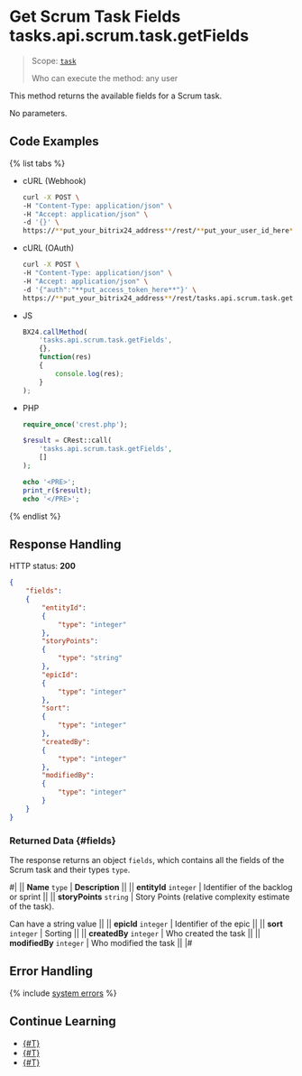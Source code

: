# Get Scrum Task Fields tasks.api.scrum.task.getFields

> Scope: [`task`](../../../scopes/permissions.md)
>
> Who can execute the method: any user

This method returns the available fields for a Scrum task.

No parameters.

## Code Examples

{% list tabs %}

- cURL (Webhook)

    ```bash
    curl -X POST \
    -H "Content-Type: application/json" \
    -H "Accept: application/json" \
    -d '{}' \
    https://**put_your_bitrix24_address**/rest/**put_your_user_id_here**/**put_your_webhook_here**/tasks.api.scrum.task.getFields
    ```

- cURL (OAuth)

    ```bash
    curl -X POST \
    -H "Content-Type: application/json" \
    -H "Accept: application/json" \
    -d '{"auth":"**put_access_token_here**"}' \
    https://**put_your_bitrix24_address**/rest/tasks.api.scrum.task.getFields
    ```

- JS

    ```js
    BX24.callMethod(
        'tasks.api.scrum.task.getFields',
        {},
        function(res)
        {
            console.log(res);
        }
    );
    ```

- PHP

    ```php
    require_once('crest.php');

    $result = CRest::call(
        'tasks.api.scrum.task.getFields',
        []
    );

    echo '<PRE>';
    print_r($result);
    echo '</PRE>';
    ```

{% endlist %}

## Response Handling

HTTP status: **200**

```json
{
    "fields": 
    {
        "entityId": 
        {
            "type": "integer"
        },
        "storyPoints": 
        {
            "type": "string"
        },
        "epicId": 
        {
            "type": "integer"
        },
        "sort": 
        {
            "type": "integer"
        },
        "createdBy": 
        {
            "type": "integer"
        },
        "modifiedBy": 
        {
            "type": "integer"
        }
    }
}
```

### Returned Data {#fields}

The response returns an object `fields`, which contains all the fields of the Scrum task and their types `type`.

#|
|| **Name**
`type` | **Description** ||
|| **entityId**
`integer` | Identifier of the backlog or sprint ||
|| **storyPoints**
`string` | Story Points (relative complexity estimate of the task).

Can have a string value ||
|| **epicId**
`integer` | Identifier of the epic ||
|| **sort**
`integer` | Sorting ||
|| **createdBy**
`integer` | Who created the task ||
|| **modifiedBy**
`integer` | Who modified the task ||
|#

## Error Handling

{% include [system errors](../../../../_includes/system-errors.md) %}

## Continue Learning 

- [{#T}](./index.md)
- [{#T}](./tasks-api-scrum-task-update.md)
- [{#T}](./tasks-api-scrum-task-get.md)